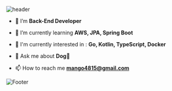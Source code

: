 ![header](https://capsule-render.vercel.app/api?type=waving&color=auto&height=200&section=header&text=Hello,World!%20🐣&fontSize=70)

<p align=center>
	
- 🥑 I’m **Back-End Developer**

- 🌱 I’m currently learning  **AWS, JPA, Spring Boot**

- 🚀 I'm currently interested in  : **Go, Kotlin, TypeScript, Docker** 
 
- 💬 Ask me about **Dog💛**

- 📫 How to reach me   **mango4815@gmail.com**
  
</p>
  
![Footer](https://capsule-render.vercel.app/api?type=waving&color=auto&height=200&section=footer)

<!--
[![Hits](https://hits.seeyoufarm.com/api/count/incr/badge.svg?url=https%3A%2F%2Fgithub.com%2Fcorazon4815&count_bg=%23FBD546&title_bg=%23555555&icon=&icon_color=%23E7E7E7&title=hits&edge_flat=true)](https://hits.seeyoufarm.com)
-->
